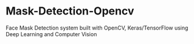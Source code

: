 # Mask-Detection-Opencv

Face Mask Detection system built with OpenCV, Keras/TensorFlow using Deep Learning and Computer Vision
